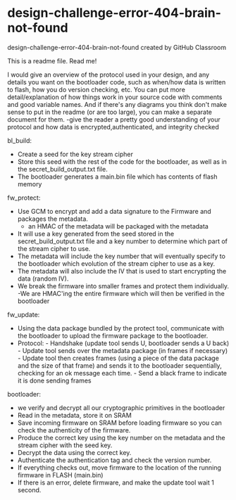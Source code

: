 # design-challenge-error-404-brain-not-found
design-challenge-error-404-brain-not-found created by GitHub Classroom

This is a readme file. Read me!


I would give an overview of the protocol used in your design, and any details you want on the bootloader code, such as when/how data is written to flash, how you do version checking, etc.
You can put more detail/explanation of how things work in your source code with comments and good variable names. And if there's any diagrams you think don't make sense to put in the readme (or are too large), you can make a separate document for them.
-give the reader a pretty good understanding of your protocol and how data is encrypted,authenticated, and integrity checked


bl_build: 
  - Create a seed for the key stream cipher
  - Store this seed with the rest of the code for the bootloader, as well as in the secret_build_output.txt file. 
  - The bootloader generates a main.bin file which has contents of flash memory

fw_protect:
  - Use GCM to encrypt and add a data signature to the Firmware and packages the metadata. 
    - an HMAC of the metadata will be packaged with the metadata
  - It will use a key generated from the seed stored in the secret_build_output.txt file and a key number to determine which part of the stream cipher to use. 
  - The metadata will include the key number that will eventually specify to the bootloader which evolution of the stream cipher to use as a key. 
  - The metadata will also include the IV that is used to start encrypting the data (random IV).
  - We break the firmware into smaller frames and protect them individually.
    -We are HMAC'ing the entire firmware which will then be verified in the bootloader

fw_update:
  - Using the data package bundled by the protect tool, communicate with the bootloader to upload the firmware package to the bootloader. 
   - Protocol:
    - Handshake (update tool sends U, bootloader sends a U back)
    - Update tool sends over the metadata package (in frames if necessary)
    - Update tool then creates frames (using a piece of the data package and the size of that frame) and sends it to the bootloader sequentially, checking for an ok message each time. 
    - Send a black frame to indicate it is done sending frames

bootloader:
  - we verify and decrypt all our cryptographic primitives in the bootloader
  - Read in the metadata, store it on SRAM 
  - Save incoming firmware on SRAM before loading firmware so you can check the authenticity of the firmware. 
  - Produce the correct key using the key number on the metadata and the stream cipher with the seed key. 
  - Decrypt the data using the correct key.
  - Authenticate the authentication tag and check the version number.
  - If everything checks out, move firmware to the location of the running firmware in FLASH (main.bin)
  - If there is an error, delete firmware, and make the update tool wait 1 second.
